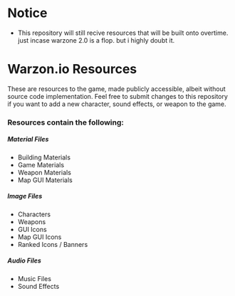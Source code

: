 # Notice
- This repository will still recive resources that will be built onto overtime. just incase warzone 2.0 is a flop. but i highly doubt it. 

# Warzon.io Resources
These are resources to the game, made publicly accessible, albeit without source code implementation. Feel free to submit changes to this repository if you want to add a new character, sound effects, or weapon to the game.

### Resources contain the following:

##### Material Files
- Building Materials
- Game Materials
- Weapon Materials
- Map GUI Materials

##### Image Files
- Characters
- Weapons
- GUI Icons
- Map GUI Icons
- Ranked Icons / Banners

##### Audio Files
- Music Files 
- Sound Effects
